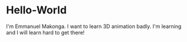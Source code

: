 # Hello-World

I'm Emmanuel Makonga. I want to learn 3D animation badly. I'm learning and I will learn hard to get there!

